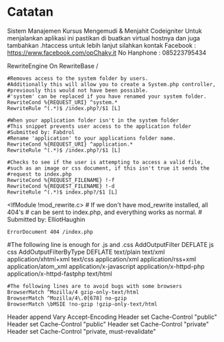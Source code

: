 # Catatan
Sistem Manajemen Kursus Mengemudi &amp; Menjahit Codeigniter
Untuk menjalankan aplikasi ini pastikan di buatkan virtual hostnya dan juga tambahkan .htaccess
untuk lebih lanjut silahkan kontak
Facebook : https://www.facebook.com/opChaky.it
No Hanphone : 085223795434





<IfModule mod_rewrite.c>
    RewriteEngine On
    RewriteBase /

    #Removes access to the system folder by users.
    #Additionally this will allow you to create a System.php controller,
    #previously this would not have been possible.
    #'system' can be replaced if you have renamed your system folder.
    RewriteCond %{REQUEST_URI} ^system.*
    RewriteRule ^(.*)$ /index.php?/$1 [L]
    
    #When your application folder isn't in the system folder
    #This snippet prevents user access to the application folder
    #Submitted by: Fabdrol
    #Rename 'application' to your applications folder name.
    RewriteCond %{REQUEST_URI} ^application.*
    RewriteRule ^(.*)$ /index.php?/$1 [L]

    #Checks to see if the user is attempting to access a valid file,
    #such as an image or css document, if this isn't true it sends the
    #request to index.php
    RewriteCond %{REQUEST_FILENAME} !-f
    RewriteCond %{REQUEST_FILENAME} !-d
    RewriteRule ^(.*)$ index.php?/$1 [L]
</IfModule>

<IfModule !mod_rewrite.c>
    # If we don't have mod_rewrite installed, all 404's
    # can be sent to index.php, and everything works as normal.
    # Submitted by: ElliotHaughin

    ErrorDocument 404 /index.php
</IfModule>

<IfModule mod_deflate.c>
    #The following line is enough for .js and .css
    AddOutputFilter DEFLATE js css
    AddOutputFilterByType DEFLATE text/plain text/xml application/xhtml+xml text/css   application/xml application/rss+xml application/atom_xml application/x-javascript application/x-httpd-php application/x-httpd-fastphp text/html

    #The following lines are to avoid bugs with some browsers
    BrowserMatch ^Mozilla/4 gzip-only-text/html
    BrowserMatch ^Mozilla/4\.0[678] no-gzip
    BrowserMatch \bMSIE !no-gzip !gzip-only-text/html
</IfModule>

<IfModule mod_headers.c>
    <FilesMatch "\.(js|css|xml|gz)$">
        Header append Vary Accept-Encoding
    </FilesMatch>
    <FilesMatch "\.(ico|jpe?g|png|gif|swf)$">
        Header set Cache-Control "public"
    </FilesMatch>
    <FilesMatch "\.(css)$">
        Header set Cache-Control "public"
    </FilesMatch>
    <FilesMatch "\.(js)$">
        Header set Cache-Control "private"
    </FilesMatch>
    <FilesMatch "\.(x?html?|php)$">
        Header set Cache-Control "private, must-revalidate"
    </FilesMatch>
</IfModule>
